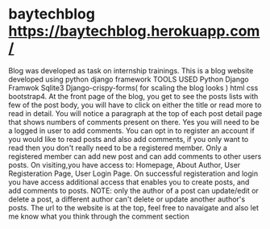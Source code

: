 # baytechblog   https://baytechblog.herokuapp.com/
Blog was developed as task on internship trainings.
This is a blog website developed using python django framework TOOLS USED Python Django Framwok Sqlite3 Django-crispy-forms( for scaling the blog looks ) html css bootstrap4.
At the front page of the blog, you get to see the posts lists with few of the post body, you will have to click on either the title or read more to read in detail. 
You will notice a paragraph at the top of each post detail page that shows numbers of comments present on there.
Yes you will need to be a logged in user to add comments. 
You can opt in to register an account if you would like to read posts and also add comments, if you only want to read then you don't really need to be a registered member. 
Only a registered member can add new post and can add comments to other users posts. 
On visiting,you have access to: Homepage, About Author, User Registeration Page, User Login Page. 
On successful registeration and login you have access additional access that enables you to create posts, and add comments to posts. 
NOTE: only the author of a post can update/edit or delete a post, a different author can't delete or update another author's posts.
The url to the website is at the top, feel free to navaigate and also let me know what you think through the comment section
